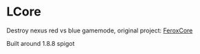 # LCore

Destroy nexus red vs blue gamemode, original project: [FeroxCore](https://github.com/Wqrld/FeroxCore)

Built around 1.8.8 spigot
